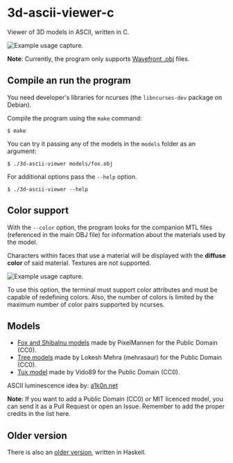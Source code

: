 # 3d-ascii-viewer-c

Viewer of 3D models in ASCII, written in C.

![Example usage capture.](capture.gif)

**Note**: Currently, the program only supports [Wavefront .obj](https://en.wikipedia.org/wiki/Wavefront_.obj_file) files.

## Compile an run the program

You need developer's libraries for ncurses (the `libncurses-dev` package on Debian).

Compile the program using the `make` command:

```
$ make
```

You can try it passing any of the models in the `models` folder as an argument:

```
$ ./3d-ascii-viewer models/fox.obj
```

For additional options pass the `--help` option.

```
$ ./3d-ascii-viewer --help
```

## Color support

With the `--color` option, the program looks for the companion MTL files (referenced in the main OBJ file)
for information about the materials used by the model.

Characters within faces that use a material will be displayed with the **diffuse color** of said material.
Textures are not supported.

![Example usage capture.](capture_color.gif)

To use this option, the terminal must support color attributes and must be capable of redefining colors.
Also, the number of colors is limited by the maximum number of color pairs supported by ncurses.

## Models

* [Fox and ShibaInu models](https://opengameart.org/content/fox-and-shiba) made by PixelMannen for the Public Domain (CC0).
* [Tree models](https://opengameart.org/content/fox-trees-pack) made by Lokesh Mehra (mehrasaur) for the Public Domain (CC0).
* [Tux model](https://blendswap.com/blend/23774) made by Vido89 for the Public Domain (CC0).

ASCII luminescence idea by: [a1k0n.net](https://www.a1k0n.net/2011/07/20/donut-math.html)

**Note:** If you want to add a Public Domain (CC0) or MIT licenced model, you can send it as a Pull Request or open an Issue.
Remember to add the proper credits in the list here.

## Older version

There is also an [older version](https://github.com/autopawn/3d-ascii-viewer-haskell), written in Haskell.
